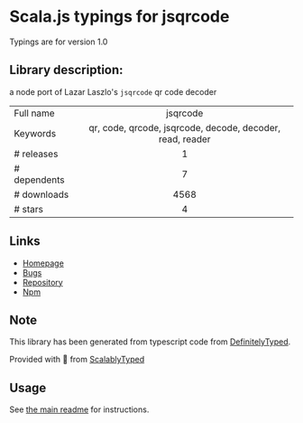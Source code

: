 
# Scala.js typings for jsqrcode

Typings are for version 1.0

## Library description:
a node port of Lazar Laszlo's `jsqrcode` qr code decoder

|                    |                 |
| ------------------ | :-------------: |
| Full name          | jsqrcode |
| Keywords           | qr, code, qrcode, jsqrcode, decode, decoder, read, reader |
| # releases         | 1 |
| # dependents       | 7 |
| # downloads        | 4568 |
| # stars            | 4 |

## Links
- [Homepage](https://github.com/vicapow/jsqrcode#readme)
- [Bugs](https://github.com/vicapow/jsqrcode/issues)
- [Repository](https://github.com/vicapow/jsqrcode)
- [Npm](https://www.npmjs.com/package/jsqrcode)
    


## Note
This library has been generated from typescript code from [DefinitelyTyped](https://definitelytyped.org).

Provided with :purple_heart: from [ScalablyTyped](https://github.com/oyvindberg/ScalablyTyped)

## Usage
See [the main readme](../../readme.md) for instructions.


